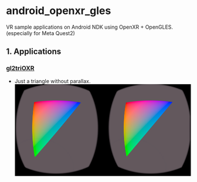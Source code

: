 # android_openxr_gles
VR sample applications on Android NDK using OpenXR + OpenGLES. (especially  for Meta Quest2)


## 1. Applications

### [gl2triOXR](https://github.com/terryky/android_oxr_gles/tree/master/gl2triOXR)
- Just a triangle without parallax.<br>
[<img src="gl2triOXR/gl2triOXR.png" width=500>](https://github.com/terryky/android_oxr_gles/tree/master/gl2triOXR)


